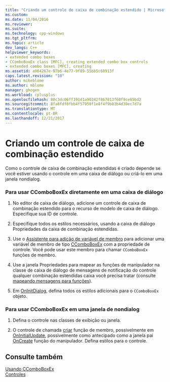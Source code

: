 ```yaml
---
title: "Criando um controle de caixa de combinação estendido | Microsoft Docs"
ms.custom: 
ms.date: 11/04/2016
ms.reviewer: 
ms.suite: 
ms.technology: cpp-windows
ms.tgt_pltfrm: 
ms.topic: article
dev_langs: C++
helpviewer_keywords:
- extended combo boxes
- CComboBoxEx class [MFC], creating extended combo box controls
- extended combo boxes [MFC], creating
ms.assetid: a964267e-97b6-4e77-9f89-55bb5c68913f
caps.latest.revision: "10"
author: mikeblome
ms.author: mblome
manager: ghogen
ms.workload: cplusplus
ms.openlocfilehash: 80c3dc06ff391d1a90342f867813f60f9ce85bd2
ms.sourcegitcommit: 8fa8fdf0fbb4f57950f1e8f4f9b81b4d39ec7d7a
ms.translationtype: MT
ms.contentlocale: pt-BR
ms.lasthandoff: 12/21/2017
---
```

# <a name="creating-an-extended-combo-box-control"></a>Criando um controle de caixa de combinação estendido
Como o controle de caixa de combinação estendidas é criado depende se você estiver usando o controle em uma caixa de diálogo ou criá-lo em uma janela nondialog.  
  
### <a name="to-use-ccomboboxex-directly-in-a-dialog-box"></a>Para usar CComboBoxEx diretamente em uma caixa de diálogo  
  
1.  No editor de caixa de diálogo, adicione um controle de caixa de combinação estendido para o recurso de modelo de caixa de diálogo. Especifique sua ID de controle.  
  
2.  Especifique todos os estilos necessários, usando a caixa de diálogo Propriedades da caixa de combinação estendidas.  
  
3.  Use o [Assistente para adição de variável de membro](../ide/adding-a-member-variable-visual-cpp.md) para adicionar uma variável de membro de tipo [CComboBoxEx](../mfc/reference/ccomboboxex-class.md) com a propriedade de controle. Você pode usar este membro para chamar `CComboBoxEx` funções de membro.  
  
4.  Use a janela Propriedades para mapear as funções de manipulador na classe de caixa de diálogo de mensagens de notificação do controle qualquer combinação estendidas caixa você precisa tratar (consulte [mapeando mensagens para funções](../mfc/reference/mapping-messages-to-functions.md)).  
  
5.  Em [OnInitDialog](../mfc/reference/cdialog-class.md#oninitdialog), defina todos os estilos adicionais para o `CComboBoxEx` objeto.  
  
### <a name="to-use-ccomboboxex-in-a-nondialog-window"></a>Para usar CComboBoxEx em uma janela de nondialog  
  
1.  Defina o controle nas classes de exibição ou janela.  
  
2.  O controle de chamada [criar](../mfc/reference/ctabctrl-class.md#create) função de membro, possivelmente em [OnInitialUpdate](../mfc/reference/cview-class.md#oninitialupdate), possivelmente como antecipado como a janela pai [OnCreate](../mfc/reference/cwnd-class.md#oncreate) função do manipulador. Defina estilos para o controle.  
  
## <a name="see-also"></a>Consulte também  
 [Usando CComboBoxEx](../mfc/using-ccomboboxex.md)   
 [Controles](../mfc/controls-mfc.md)

